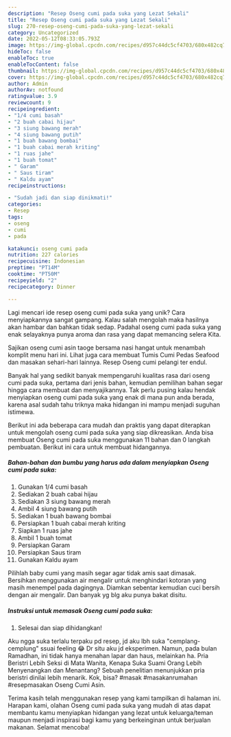 ```yaml
---
description: "Resep Oseng cumi pada suka yang Lezat Sekali"
title: "Resep Oseng cumi pada suka yang Lezat Sekali"
slug: 270-resep-oseng-cumi-pada-suka-yang-lezat-sekali
category: Uncategorized
date: 2022-05-12T08:33:05.793Z
image: https://img-global.cpcdn.com/recipes/d957c44dc5cf4703/680x482cq70/oseng-cumi-pada-suka-foto-resep-utama.jpg
hideToc: false
enableToc: true
enableTocContent: false
thumbnail: https://img-global.cpcdn.com/recipes/d957c44dc5cf4703/680x482cq70/oseng-cumi-pada-suka-foto-resep-utama.jpg
cover: https://img-global.cpcdn.com/recipes/d957c44dc5cf4703/680x482cq70/oseng-cumi-pada-suka-foto-resep-utama.jpg
author: Admin
authorAv: notfound
ratingvalue: 3.9
reviewcount: 9
recipeingredient:
- "1/4 cumi basah"
- "2 buah cabai hijau"
- "3 siung bawang merah"
- "4 siung bawang putih"
- "1 buah bawang bombai"
- "1 buah cabai merah kriting"
- "1 ruas jahe"
- "1 buah tomat"
- " Garam"
- " Saus tiram"
- " Kaldu ayam"
recipeinstructions:

- "Sudah jadi dan siap dinikmati!"
categories:
- Resep
tags:
- oseng
- cumi
- pada

katakunci: oseng cumi pada 
nutrition: 227 calories
recipecuisine: Indonesian
preptime: "PT14M"
cooktime: "PT50M"
recipeyield: "2"
recipecategory: Dinner

---
```





Lagi mencari ide resep oseng cumi pada suka yang unik? Cara menyiapkannya sangat gampang. Kalau salah mengolah maka hasilnya akan hambar dan bahkan tidak sedap. Padahal oseng cumi pada suka yang enak selayaknya punya aroma dan rasa yang dapat memancing selera Kita.





Sajikan oseng cumi asin taoge bersama nasi hangat untuk menambah komplit menu hari ini. Lihat juga cara membuat Tumis Cumi Pedas Seafood dan masakan sehari-hari lainnya. Resep Oseng cumi pelangi ter endul.

Banyak hal yang sedikit banyak mempengaruhi kualitas rasa dari oseng cumi pada suka, pertama dari jenis bahan, kemudian pemilihan bahan segar hingga cara membuat dan menyajikannya. Tak perlu pusing kalau hendak menyiapkan oseng cumi pada suka yang enak di mana pun anda berada, karena asal sudah tahu triknya maka hidangan ini mampu menjadi suguhan istimewa.






Berikut ini ada beberapa cara mudah dan praktis yang dapat diterapkan untuk mengolah oseng cumi pada suka yang siap dikreasikan. Anda bisa membuat Oseng cumi pada suka menggunakan 11 bahan dan 0 langkah pembuatan. Berikut ini cara untuk membuat hidangannya.

<!--inarticleads1-->

##### Bahan-bahan dan bumbu yang harus ada dalam menyiapkan Oseng cumi pada suka:

1. Gunakan 1/4 cumi basah
1. Sediakan 2 buah cabai hijau
1. Sediakan 3 siung bawang merah
1. Ambil 4 siung bawang putih
1. Sediakan 1 buah bawang bombai
1. Persiapkan 1 buah cabai merah kriting
1. Siapkan 1 ruas jahe
1. Ambil 1 buah tomat
1. Persiapkan  Garam
1. Persiapkan  Saus tiram
1. Gunakan  Kaldu ayam


Pilihlah baby cumi yang masih segar agar tidak amis saat dimasak. Bersihkan menggunakan air mengalir untuk menghindari kotoran yang masih menempel pada dagingnya. Diamkan sebentar kemudian cuci bersih dengan air mengalir. Dan banyak yg blg aku punya bakat disitu. 

<!--inarticleads2-->

##### Instruksi untuk memasak Oseng cumi pada suka:


1. Selesai dan siap dihidangkan!

Aku ngga suka terlalu terpaku pd resep, jd aku lbh suka &#34;cemplang-cemplung&#34; ssuai feeling 😂 Dr situ aku jd eksperimen. Namun, pada bulan Ramadhan, ini tidak hanya menahan lapar dan haus, melainkan ha. Pria Beristri Lebih Seksi di Mata Wanita, Kenapa Suka Suami Orang Lebih Menyenangkan dan Menantang? Sebuah penelitian menunjukkan pria beristri dinilai lebih menarik. Kok, bisa? #masak #masakanrumahan #resepmasakan Oseng Cumi Asin. 

Terima kasih telah menggunakan resep yang kami tampilkan di halaman ini. Harapan kami, olahan Oseng cumi pada suka yang mudah di atas dapat membantu kamu menyiapkan hidangan yang lezat untuk keluarga/teman maupun menjadi inspirasi bagi kamu yang berkeinginan untuk berjualan makanan. Selamat mencoba!
